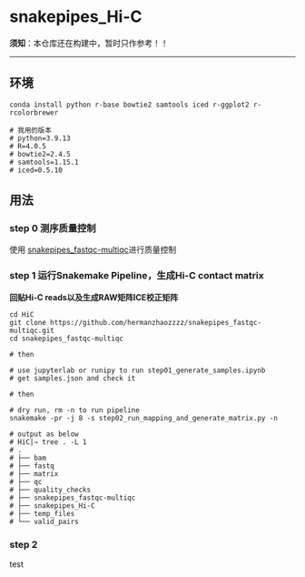 # snakepipes_Hi-C
**须知**：本仓库还在构建中，暂时只作参考！！

---
## 环境
```shell
conda install python r-base bowtie2 samtools iced r-ggplot2 r-rcolorbrewer 

# 我用的版本
# python=3.9.13
# R=4.0.5
# bowtie2=2.4.5
# samtools=1.15.1
# iced=0.5.10
```

## 用法

### step 0 测序质量控制
使用 [snakepipes_fastqc-multiqc](https://github.com/hermanzhaozzzz/snakepipes_fastqc-multiqc)进行质量控制

### step 1 运行Snakemake Pipeline，生成Hi-C contact matrix
**回贴Hi-C reads以及生成RAW矩阵ICE校正矩阵**

```shell
cd HiC
git clone https://github.com/hermanzhaozzzz/snakepipes_fastqc-multiqc.git
cd snakepipes_fastqc-multiqc

# then

# use jupyterlab or runipy to run step01_generate_samples.ipynb
# get samples.json and check it

# then

# dry run, rm -n to run pipeline
snakemake -pr -j 8 -s step02_run_mapping_and_generate_matrix.py -n

# output as below
# HiC|⇒ tree . -L 1
# .
# ├── bam
# ├── fastq
# ├── matrix
# ├── qc
# ├── quality_checks
# ├── snakepipes_fastqc-multiqc
# ├── snakepipes_Hi-C
# ├── temp_files
# └── valid_pairs
```
<!-- ![](https://tva1.sinaimg.cn/large/e6c9d24ely1h4lrqeisrlj20kv0cogng.jpg)

![](https://tva1.sinaimg.cn/large/e6c9d24ely1h4lrq238cij20kc0onjvm.jpg)

![](https://tva1.sinaimg.cn/large/e6c9d24ely1h4lrqxfl53j20kn0n1juq.jpg)

![](https://tva1.sinaimg.cn/large/e6c9d24ely1h4lrr7zxxyj20kc0my0wt.jpg) -->

### step 2
test
